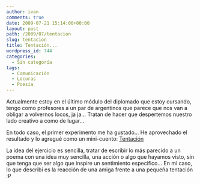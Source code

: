 ```yaml
---
author: ivan
comments: true
date: 2009-07-21 15:14:00+00:00
layout: post
path: /2009/07/tentacion
slug: tentacion
title: Tentación...
wordpress_id: 744
categories:
  - Sin categoría
tags:
  - Comunicación
  - Locuras
  - Poesía
---
```


Actualmente estoy en el último módulo del diplomado que estoy cursando, tengo como profesores a un par de argentinos que parece que nos van a obligar a volvernos locos, ja ja... Tratan de hacer que despertemos nuestro lado creativo a como de lugar...

En todo caso, el primer experimento me ha gustado... He aprovechado el resultado y lo agregué como un mini-cuento: [Tentación](http://ivan.campananaranjo.com/2009/07/21/tentacion/)

La idea del ejercicio es sencilla, tratar de escribir lo más parecido a un poema con una idea muy sencilla, una acción o algo que hayamos visto, sin que tenga que ser algo que inspire un sentimiento específico... En mi caso, lo que describí es la reacción de una amiga frente a una pequeña tentación :P
